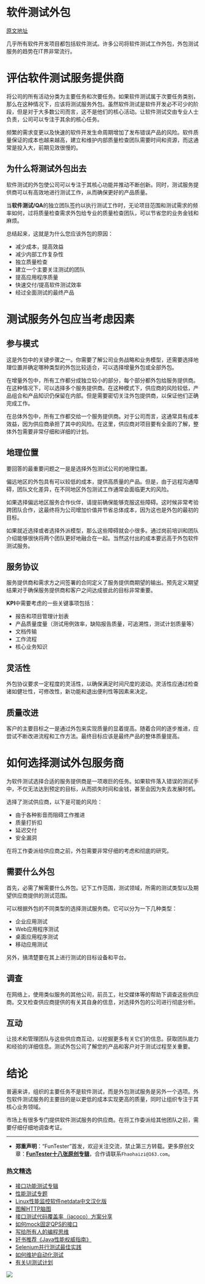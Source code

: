 # 软件测试外包

[原文地址](https://www.softwaretestinghelp.com/evaluating-software-testing-companies/)

几乎所有软件开发项目都包括软件测试。许多公司将软件测试工作外包，外包测试服务的趋势在IT界非常流行。 

# 评估软件测试服务提供商

将公司的所有活动分类为主要任务和次要任务。如果软件测试属于次要任务类别，那么在这种情况下，应该将测试服务外包。虽然软件测试是软件开发必不可少的阶段，但是对于大多数公司而言，这不是他们的核心活动。让软件测试交由专业人士负责，公司可以专注于其余的核心任务。

频繁的需求变更以及快速的软件开发生命周期增加了发布错误产品的风险。软件质量保证的成本也越来越高，建立和维护内部质量检查团队需要时间和资源，而这通常是投入大，前期见效很慢的。

## 为什么将测试外包出去

软件测试的外包使公司可以专注于其核心功能并推动不断创新。同时，测试服务提供商可以有高效地进行测试工作，从而确保更好的产品质量。

当**软件测试/QA**的独立团队签约以执行测试工作时，无论项目范围和测试需求的频率如何，过将质量检查需求外包给专业的质量检查团队，可以节省您的业务金钱和麻烦。

总结起来，这就是为什么您应该外包的原因：

* 减少成本，提高效益
* 减少内部工作复杂性
* 独立质量检查
* 建立一个主要关注测试的团队
* 提高应用程序质量
* 快速交付/提高软件测试效率
* 经过全面测试的最终产品

# 测试服务外包应当考虑因素

## 参与模式

这是外包中的关键步骤之一。你需要了解公司业务战略和业务模型，还需要选择地理位置并确定哪种类型的外包比较适合，可以选择增量外包或全部外包。

在增量外包中，所有工作都分成独立较小的部分，每个部分都外包给服务提供商。在这种情况下，可以选择多个服务提供商。在这种模式下，供应商的风险较低，产品组合和产品知识仍保留在内部。但是需要密切关注外包提供商，以保证他们正确完成工作。

在总体外包中，所有工作都交给一个服务提供商。对于公司而言，这通常具有成本效益，因为供应商承担了其中的风险。在这里，供应商对项目要有全面的了解，整体外包需要非常仔细和详细的计划。

## 地理位置

要回答的最重要问题之一是是选择外包测试公司的地理位置。

偏远地区的外包具有可以较低的成本，提供高质量的产品。但是，由于远程沟通障碍，团队文化差异，在不同地区外包测试工作通常会面临更大的风险。

如果选择偏远地区服务合作伙伴，请提前确保能够克服这些障碍。这时候非常考验跨团队合作，这最终将为公司增加价值并节省总体成本，因为这也是外包的最初的目标。

如果就近选择或者选择外派模型，那么这些障碍就会小很多。通过岗前培训和团队介绍能够很快将两个团队更好地融合在一起。当然这付出的成本要远高于外包软件测试服务。

## 服务协议

服务提供商和需求方之间签署的合同定义了服务提供商期望的输出。预先定义期望结果对于确保服务提供商和客户之间达成彼此的目标非常重要。

**KPI**中需要考虑的一些关键事项包括：

* 报告和项目管理计划表
* 产品质量度量（测试用例效率，缺陷报告质量，可追溯性，测试计划质量等）
* 文档传输
* 工作流程
* 核心业务知识

## 灵活性

外包协议要求一定程度的灵活性，以确保满足时间尺度的波动。灵活性应通过检查诸如健壮性，可修改性，新功能和退出便利性等因素来决定。

## 质量改进

客户的主要目标之一是通过外包来实现质量的显着提高。随着合同的逐步推进，应尝试不断改进流程和工作方法。最终目标应该是最终产品的整体质量提高。

# 如何选择测试外包服务商

为软件测试选择合适的服务提供商是一项艰巨的任务。如果软件落入错误的测试手中，不仅无法达到预定的目标，从而损失时间和金钱，甚至会因为失去发展时机。

选择了测试供应商，以下是可能的风险：

* 由于各种影音而阻碍工作推进
* 质量打折扣
* 延迟交付
* 安全漏洞

在将工作委派给供应商之前，外包需要非常仔细的考虑和彻底的研究。

## 需要什么外包

首先，必需了解需要什么外包。记下工作范围，测试领域，所需的测试类型以及期望供应商提供的测试范围。

可以根据外包的不同类型的选择测试服务商。它可以分为一下几种类型：

* 企业应用测试
* Web应用程序测试
* 桌面应用程序测试
* 移动应用测试

另外，搞清楚要在其上进行测试的目标设备和平台。


## 调查

在网络上，使用类似服务的其他公司，前员工，社交媒体等的帮助下调查这些供应商。交叉检查供应商提供的有关其自身的信息，对选择外包的公司进行彻底分析。

## 互动

让技术和管理团队与这些供应商互动，以挖掘更多有关它们的信息。获取团队能力和经验的详细信息。测试外包公司了解您的产品和客户对于测试过程至关重要。

# 结论

普遍来讲，组织的主要任务不是软件测试，而是外包测试服务是另外一个选项。外包软件测试服务的主要目的是以更低的成本实现更高的质量，同时让组织专注于其核心业务领域。

市场上有很多专门提供软件测试服务的供应商。在将工作委派给其他团队之前，需要仔细仔细地调查考证。


--- 
* **郑重声明**：“FunTester”首发，欢迎关注交流，禁止第三方转载。更多原创文章：**[FunTester十八张原创专辑](https://mp.weixin.qq.com/s/Le-tpC79pIpacHXGOkkYWw)**，合作请联系`Fhaohaizi@163.com`。

### 热文精选

- [接口功能测试专辑](https://mp.weixin.qq.com/mp/appmsgalbum?action=getalbum&album_id=1321895538945638401&__biz=MzU4MTE2NDEyMQ==#wechat_redirect)
- [性能测试专题](https://mp.weixin.qq.com/mp/appmsgalbum?action=getalbum&album_id=1319027448301961218&__biz=MzU4MTE2NDEyMQ==#wechat_redirect)
- [Linux性能监控软件netdata中文汉化版](https://mp.weixin.qq.com/s/fdXtK-5WwKnxjLZdyg6-nA)
- [图解HTTP脑图](https://mp.weixin.qq.com/s/100Vm8FVEuXs0x6rDGTipw)
- [接口测试代码覆盖率（jacoco）方案分享](https://mp.weixin.qq.com/s/D73Sq6NLjeRKN8aCpGLOjQ)
- [如何mock固定QPS的接口](https://mp.weixin.qq.com/s/yogj9Fni0KJkyQuKuDYlbA)
- [写给所有人的编程思维](https://mp.weixin.qq.com/s/Oj33UCnYfbUgzsBzEm2GPQ)
- [好书推荐《Java性能权威指南》](https://mp.weixin.qq.com/s/YWd5Yx6n7887g1lMLTcsWQ)
- [Selenium并行测试最佳实践](https://mp.weixin.qq.com/s/-RsQZaT5pH8DHPvm0L8Hjw)
- [如何维护自动化测试](https://mp.weixin.qq.com/s/4eh4AN_MiatMSkoCMtY3UA)
- [有关UI测试计划](https://mp.weixin.qq.com/s/D0fMXwJF754a7Mr5ARY5tQ)

![](https://mmbiz.qpic.cn/mmbiz_jpg/13eN86FKXzCxr0Sa2MXpNKicZE024zJm73r4hrjticMMYViagtaSXxwsyhmRmOrdXPXfS5zB2ILHtaqNSoWGRwa8Q/640?wx_fmt=jpeg&tp=webp&wxfrom=5&wx_lazy=1&wx_co=1)